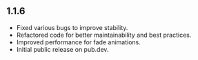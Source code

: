 ## 1.1.6

* Fixed various bugs to improve stability.
* Refactored code for better maintainability and best practices.
* Improved performance for fade animations.
* Initial public release on pub.dev.
